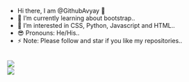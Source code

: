 - Hi there, I am @GithubAvyay 👋
- 🌱 I’m currently learning about bootstrap..
- 👀 I’m interested in CSS, Python, Javascript and HTML..
- 😎 Pronouns: He/His..
- ⚡ Note: Please follow and star if you like my repositories..

<br>
<img src='https://github-readme-stats.vercel.app/api?username=GithubAvyay&show_icons=true&theme=merko&count_private=true&line_height=40' align="left" />
<br>
<img src='https://github-readme-stats.vercel.app/api/top-langs/?username=GithubAvyay&theme=tokyonight&hide_langs_below=4' align="middle" />
